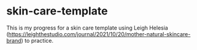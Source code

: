 # skin-care-template
This is my progress for a skin care template using Leigh Helesia (https://leighthestudio.com/journal/2021/10/20/mother-natural-skincare-brand) to practice.
